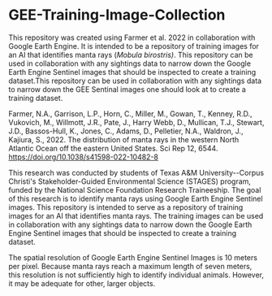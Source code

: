 # GEE-Training-Image-Collection
This repository was created using Farmer et al. 2022 in collaboration with Google Earth Engine. It is intended to be a repository of training images for an AI that identifies manta rays (_Mobula birostris)_. This repository can be used in collaboration with any sightings data to narrow down the Google Earth Engine Sentinel images that should be inspected to create a training dataset.This repository can be used in collaboration with any sightings data to narrow down the GEE Sentinal images one should look at to create a training dataset.

Farmer, N.A., Garrison, L.P., Horn, C., Miller, M., Gowan, T., Kenney, R.D., Vukovich, M., Willmott, J.R., Pate, J., Harry Webb, D., Mullican, T.J., Stewart, J.D., Bassos-Hull, K., Jones, C., Adams, D., Pelletier,         N.A., Waldron, J., Kajiura, S., 2022. The distribution of manta rays in the western North Atlantic Ocean off the eastern United States. Sci Rep 12, 6544. https://doi.org/10.1038/s41598-022-10482-8

This research was conducted by students of Texas A&M University--Corpus Christi's Stakeholder-Guided Environmental Science (STAGES) program, funded by the National Science Foundation Research Traineeship. 
The goal of this research is to identify manta rays using Google Earth Engine Sentinel images. This repository is intended to serve as a repository of training images for an AI that identifies manta rays. The training images can be used in collaboration with any sightings data to narrow down the Google Earth Engine Sentinel images that should be inspected to create a training dataset.

The spatial resolution of Google Earth Engine Sentinel Images is 10 meters per pixel. Because manta rays reach a maximum length of seven meters, this resolution is not sufficiently high to identify individual animals. However, it may be adequate for other, larger objects.
